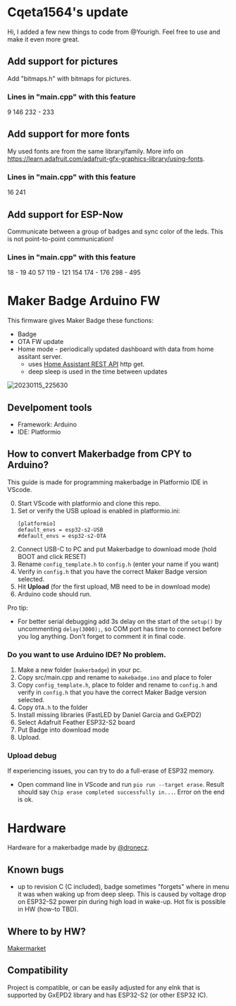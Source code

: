 # Cqeta1564's update
Hi, I added a few new things to code from @Yourigh. Feel free to use and make it even more great.
## Add support for pictures
Add "bitmaps.h" with bitmaps for pictures.
### Lines in "main.cpp" with this feature
9
146
232 - 233

## Add support for more fonts
My used fonts are from the same library/family. More info on https://learn.adafruit.com/adafruit-gfx-graphics-library/using-fonts.
### Lines in "main.cpp" with this feature
16
241

## Add support for ESP-Now
Communicate between a group of badges and sync color of the leds. This is not point-to-point communication!
### Lines in "main.cpp" with this feature
18 - 19
40
57
119 - 121
154
174 - 176
298 - 495


# Maker Badge Arduino FW
This firmware gives Maker Badge these functions:
* Badge
* OTA FW update
* Home mode - periodically updated dashboard with data from home assitant server. 
  * uses [Home Assistant REST API](https://developers.home-assistant.io/docs/api/rest/) http get.
  * deep sleep is used in the time between updates

![20230115_225630](https://user-images.githubusercontent.com/25552139/212756508-df7927dd-351f-4965-90e9-c199fa787e72.jpg)

## Develpoment tools
* Framework: Arduino
* IDE: Platformio

## How to convert Makerbadge from CPY to Arduino?

This guide is made for programming makerbadge in Platformio IDE in VScode.

0. Start VScode with platformio and clone this repo.
1. Set or verify the USB upload is enabled in platformio.ini:
    ```
    [platformio]
    default_envs = esp32-s2-USB
    #default_envs = esp32-s2-OTA
    ```
2. Connect USB-C to PC and put Makerbadge to download mode (hold BOOT and click RESET)
3. Rename `config_template.h` to `config.h` (enter your name if you want)
4. Verify in `config.h` that you have the correct Maker Badge version selected.
5. Hit **Upload** (for the first upload, MB need to be in download mode)
6. Arduino code should run. 

Pro tip: 
* For better serial debugging add 3s delay on the start of the `setup()` by uncommenting `delay(3000);`, so COM port has time to connect before you log anything. Don't forget to comment it in final code. 

### Do you want to use Arduino IDE? No problem.

1. Make a new folder (`makerbadge`) in your pc.
2. Copy src/main.cpp and rename to `makebadge.ino` and place to foler
3. Copy `config_template.h`, place to folder and rename to `config.h` and verify in `config.h` that you have the correct Maker Badge version selected.
4. Copy `OTA.h` to the folder
5. Install missing libraries (FastLED by Daniel Garcia and GxEPD2)
6. Select Adafruit Feather ESP32-S2 board
7. Put Badge into download mode
8. Upload.

### Upload debug

If experiencing issues, you can try to do a full-erase of ESP32 memory.
* Open command line in VScode and run `pio run --target erase`. Result should say `Chip erase completed successfully in...`. Error on the end is ok.

# Hardware
Hardware for a makerbadge made by [@dronecz](https://github.com/dronecz/maker_badge).

## Known bugs
* up to revision C (C included), badge sometimes "forgets" where in menu it was when waking up from deep sleep. This is caused by voltage drop on ESP32-S2 power pin during high load in wake-up. Hot fix is possible in HW (how-to TBD).

## Where to by HW? 
[Makermarket](http://makermarket.cz/)

## Compatibility
Project is compatible, or can be easily adjusted for any eInk that is supported by GxEPD2 library and has ESP32-S2 (or other ESP32 IC). 

